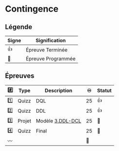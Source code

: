 # Contingence

## Légende

| Signe              | Signification                 |
|--------------------|-------------------------------|
| :+1:               | Épreuve Terminée              |
| :calendar:         | Épreuve Programmée            |


## Épreuves

| :hash:    | Type    | Description                                         |:infinity:| Statut           |
|-----------|---------|-----------------------------------------------------|----------|------------------|
| :one:     | Quizz   | DQL                                                 | 25       | :+1:             |
| :two:     | Quizz   | DDL                                                 | 25       | :+1:             |
| :three:   | Projet  | Modèle [3.DDL-DCL](3.DDL-DCL)                       | 25       | :calendar:       |
| :four:    | Quizz   | Final                                               | 25       | :calendar:       |
|:wavy_dash:|         |                                                     |:100:     |                  |
